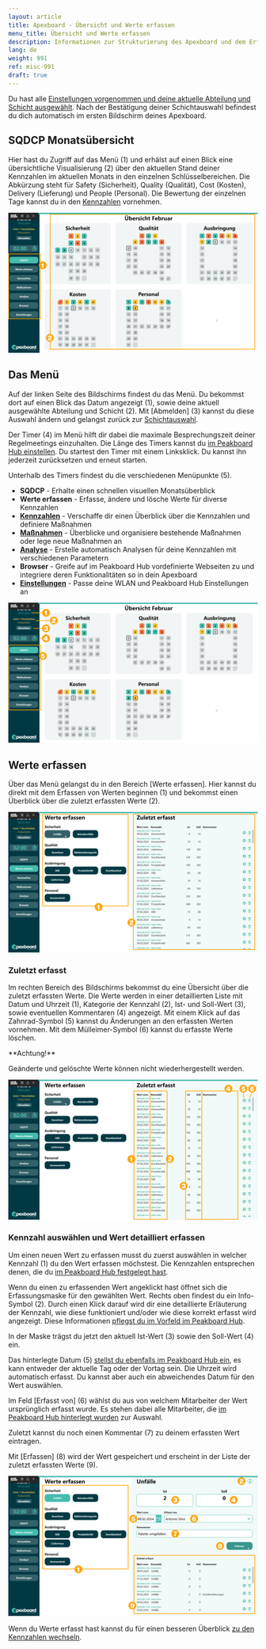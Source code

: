 ```yaml
---
layout: article
title: Apexboard - Übersicht und Werte erfassen
menu_title: Übersicht und Werte erfassen
description: Informationen zur Strukturierung des Apexboard und dem Erfassen von Werten
lang: de
weight: 991
ref: misc-991
draft: true
---
```


Du hast alle [Einstellungen vorgenommen und deine aktuelle Abteilung und Schicht ausgewählt](/apexboard/de-apexboard-settings.html). Nach der Bestätigung deiner Schichtauswahl befindest du dich automatisch im ersten Bildschirm deines Apexboard.

## SQDCP Monatsübersicht

Hier hast du Zugriff auf das Menü (1) und erhälst auf einen Blick eine übersichtliche Visualisierung (2) über den aktuellen Stand deiner Kennzahlen im aktuellen Monats in den einzelnen Schlüsselbereichen.
Die Abkürzung steht für Safety (Sicherheit), Quality (Qualität), Cost (Kosten), Delivery (Lieferung) und People (Personal).
Die Bewertung der einzelnen Tage kannst du in den [Kennzahlen](/apexboard/de-apexboard-keyfigures.html) vornehmen.

![Überblick SQDCP](/assets/images/apexboard/capture/de_apexboard-capture-01.png)

## Das Menü

Auf der linken Seite des Bildschirms findest du das Menü. Du bekommst dort auf einen Blick das Datum angezeigt (1), sowie deine aktuell ausgewählte Abteilung und Schicht (2). Mit [Abmelden] (3) kannst du diese Auswahl ändern und gelangst zurück zur [Schichtauswahl](/apexboard/de-apexboard-settings.html).

Der Timer (4) im Menü hilft dir dabei die maximale Besprechungszeit deiner Regelmeetings einzuhalten. Die Länge des Timers kannst du [im Peakboard Hub einstellen](de-apexboard-peakboard-hub.html). Du startest den Timer mit einem Linksklick. Du kannst ihn jederzeit zurücksetzen und erneut starten.

Unterhalb des Timers findest du die verschiedenen Menüpunkte (5).

* **SQDCP** - Erhalte einen schnellen visuellen Monatsüberblick
* **Werte erfassen** - Erfasse, ändere und lösche Werte für diverse Kennzahlen
* [**Kennzahlen**](/apexboard/de-apexboard-keyfigures.html) - Verschaffe dir einen Überblick über die Kennzahlen und definiere Maßnahmen
* [**Maßnahmen**](/apexboard/de-apexboard-measures.html) - Überblicke und organisiere bestehende Maßnahmen oder lege neue Maßnahmen an
* [**Analyse**](/apexboard/de-apexboard-analysis.html) - Erstelle automatisch Analysen für deine Kennzahlen mit verschiedenen Parametern
* **Browser** - Greife auf im Peakboard Hub vordefinierte Webseiten zu und integriere deren Funktionalitäten so in dein Apexboard
* [**Einstellungen**](/apexboard/de-apexboard-settings.html) - Passe deine WLAN und Peakboard Hub Einstellungen an

![Das Menü](/assets/images/apexboard/capture/de_apexboard-capture-02.png)

## Werte erfassen

Über das Menü gelangst du in den Bereich [Werte erfassen]. Hier kannst du direkt mit dem Erfassen von Werten beginnen (1) und bekommst einen Überblick über die zuletzt erfassten Werte (2).

![Werte erfassen](/assets/images/apexboard/capture/de_apexboard-capture-03.png)

### Zuletzt erfasst

Im rechten Bereich des Bildschirms bekommst du eine Übersicht über die zuletzt erfassten Werte. Die Werte werden in einer detaillierten Liste mit Datum und Uhrzeit (1), Kategorie der Kennzahl (2), Ist- und Soll-Wert (3), sowie eventuellen Kommentaren (4) angezeigt. Mit einem Klick auf das Zahnrad-Symbol (5) kannst du Änderungen an den erfassten Werten vornehmen. Mit dem Mülleimer-Symbol (6) kannst du erfasste Werte löschen.

<div class="box-warning" markdown="1">
**Achtung!**

Geänderte und gelöschte Werte können nicht wiederhergestellt werden.
</div>

![Zuletzt erfasst](/assets/images/apexboard/capture/de_apexboard-capture-04.png)

### Kennzahl auswählen und Wert detailliert erfassen

Um einen neuen Wert zu erfassen musst du zuerst auswählen in welcher Kennzahl (1) du den Wert erfassen möchstest. Die Kennzahlen entsprechen denen, die du [im Peakboard Hub festgelegt hast](de-apexboard-peakboard-hub.html).

Wenn du einen zu erfassenden Wert angeklickt hast öffnet sich die Erfassungsmaske für den gewählten Wert.
Rechts oben findest du ein Info-Symbol (2). Durch einen Klick darauf wird dir eine detaillierte Erläuterung der Kennzahl, wie diese funktioniert und/oder wie diese korrekt erfasst wird angezeigt. Diese Informationen [pflegst du im Vorfeld im Peakboard Hub](de-apexboard-peakboard-hub.html).

In der Maske trägst du jetzt den aktuell Ist-Wert (3) sowie den Soll-Wert (4) ein.

Das hinterlegte Datum (5) [stellst du ebenfalls im Peakboard Hub ein](de-apexboard-peakboard-hub.html), es kann entweder der aktuelle Tag oder der Vortag sein. Die Uhrzeit wird automatisch erfasst. Du kannst aber auch ein abweichendes Datum für den Wert auswählen.

Im Feld [Erfasst von] (6) wählst du aus von welchem Mitarbeiter der Wert ursprünglich erfasst wurde. Es stehen dabei alle Mitarbeiter, die [im Peakboard Hub hinterlegt wurden](de-apexboard-peakboard-hub.html) zur Auswahl.

Zuletzt kannst du noch einen Kommentar (7) zu deinem erfassten Wert eintragen.

Mit [Erfassen] (8) wird der Wert gespeichert und erscheint in der Liste der zuletzt erfassten Werte (9).

![Wert erfassen](/assets/images/apexboard/capture/de_apexboard-capture-05.png)

Wenn du Werte erfasst hast kannst du für einen besseren Überblick [zu den Kennzahlen wechseln](/apexboard/de-apexboard-keyfigures.html).
